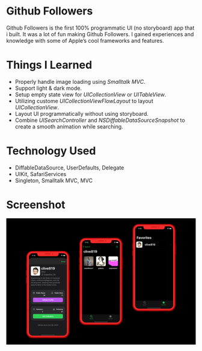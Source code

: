 # Github Followers

Github Followers is the first 100% programmatic UI (no storyboard) app that i built. It was a lot of fun making Github Followers. I  gained experiences and knowledge with some of Apple’s cool frameworks and features.

# Things I Learned

-   Properly handle image loading using *Smalltalk MVC*.
-   Support light & dark mode.
-   Setup empty state view for *UICollectionView* or *UITableView*.
-   Utilizing custome *UICollectionViewFlowLayout* to layout *UICollectionView*.
-   Layout UI programmatically without using storyboard.
-   Combine *UISearchController* and *NSDiffableDataSourceSnapshot* to create a smooth animation while searching.

# Technology Used

-   DiffableDataSource, UserDefaults, Delegate
-   UIKit, SafariServices
-   Singleton, Smalltalk MVC, MVC

# Screenshot

![](Screenshot.jpeg)